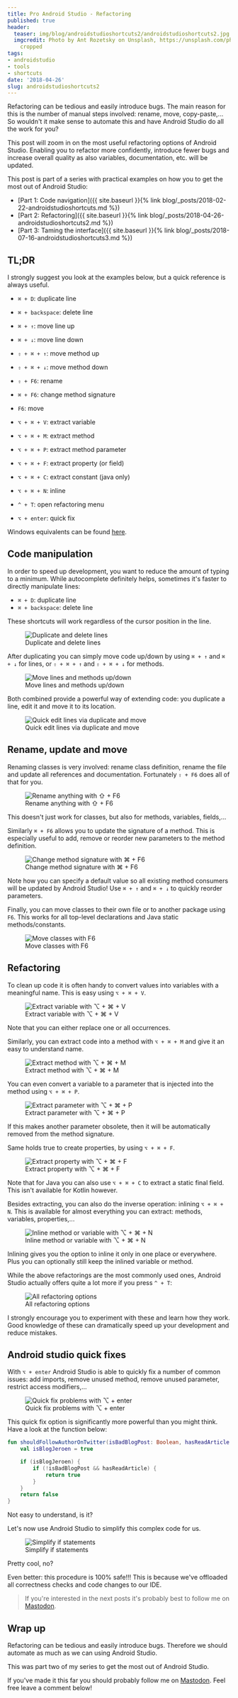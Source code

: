 ```yaml
---
title: Pro Android Studio - Refactoring
published: true
header:
  teaser: img/blog/androidstudioshortcuts2/androidstudioshortcuts2.jpg
  imgcredit: Photo by Ant Rozetsky on Unsplash, https://unsplash.com/photos/io7dX_1EFCg,
    cropped
tags:
- androidstudio
- tools
- shortcuts
date: '2018-04-26'
slug: androidstudioshortcuts2
---
```


Refactoring can be tedious and easily introduce bugs. The main reason for this is the number of manual steps involved: rename, move, copy-paste,... So wouldn't it make sense to automate this and have Android Studio do all the work for you?

This post will zoom in on the most useful refactoring options of Android Studio. Enabling you to refactor more confidently, introduce fewer bugs and increase overall quality as also variables, documentation, etc. will be updated.

>
This post is part of a series with practical examples on how you to get the most out of Android Studio:
- [Part 1: Code navigation]({{ site.baseurl }}{% link blog/_posts/2018-02-22-androidstudioshortcuts.md %})
- [Part 2: Refactoring]({{ site.baseurl }}{% link blog/_posts/2018-04-26-androidstudioshortcuts2.md %})
- [Part 3: Taming the interface]({{ site.baseurl }}{% link blog/_posts/2018-07-16-androidstudioshortcuts3.md %})


## TL;DR
I strongly suggest you look at the examples below, but a quick reference is always useful.

* `⌘ + D`: duplicate line
* `⌘ + backspace`: delete line
* `⌘ + ↑`: move line up
* `⌘ + ↓`: move line down
* `⇧ + ⌘ + ↑`: move method up
* `⇧ + ⌘ + ↓`: move method down

* `⇧ + F6`: rename
* `⌘ + F6`: change method signature
* `F6`: move

* `⌥ + ⌘ + V`: extract variable
* `⌥ + ⌘ + M`: extract method
* `⌥ + ⌘ + P`: extract method parameter
* `⌥ + ⌘ + F`: extract property (or field)
* `⌥ + ⌘ + C`: extract constant (java only)
* `⌥ + ⌘ + N`: inline
* `^ + T`: open refactoring menu

* `⌥ + enter`: quick fix

Windows equivalents can be found [here](https://developer.android.com/studio/intro/keyboard-shortcuts.html).


## Code manipulation
In order to speed up development, you want to reduce the amount of typing to a minimum. While autocomplete definitely helps, sometimes it's faster to directly manipulate lines:

* `⌘ + D`: duplicate line
* `⌘ + backspace`: delete line

These shortcuts will work regardless of the cursor position in the line.

<figure>
  <img src="{{ site.url }}{{ site.baseurl }}/img/blog/androidstudioshortcuts2/duplicatedelete.gif"
       alt="Duplicate and delete lines"/>
  <figcaption>Duplicate and delete lines</figcaption>
</figure>

After duplicating you can simply move code up/down by using `⌘ + ↑` and `⌘ + ↓` for lines, or `⇧ + ⌘ + ↑` and `⇧ + ⌘ + ↓` for methods.

<figure>
  <img src="{{ site.url }}{{ site.baseurl }}/img/blog/androidstudioshortcuts2/movelineblock.gif"
       alt="Move lines and methods up/down"/>
  <figcaption>Move lines and methods up/down</figcaption>
</figure>

Both combined provide a powerful way of extending code: you duplicate a line, edit it and move it to its location.

<figure>
  <img src="{{ site.url }}{{ site.baseurl }}/img/blog/androidstudioshortcuts2/editlines.gif"
       alt="Quick edit lines via duplicate and move"/>
  <figcaption>Quick edit lines via duplicate and move</figcaption>
</figure>


## Rename, update and move
Renaming classes is very involved: rename class definition, rename the file and update all references and documentation. Fortunately `⇧ + F6` does all of that for you.

<figure>
  <img src="{{ site.url }}{{ site.baseurl }}/img/blog/androidstudioshortcuts2/renameclass.gif"
       alt="Rename anything with ⇧ + F6"/>
  <figcaption>Rename anything with ⇧ + F6</figcaption>
</figure>

This doesn't just work for classes, but also for methods, variables, fields,...

Similarly `⌘ + F6` allows you to update the signature of a method. This is especially useful to add, remove or reorder new parameters to the method definition.

<figure>
  <img src="{{ site.url }}{{ site.baseurl }}/img/blog/androidstudioshortcuts2/changesignature.gif"
       alt="Change method signature with ⌘ + F6"/>
  <figcaption>Change method signature with ⌘ + F6</figcaption>
</figure>

Note how you can specify a default value so all existing method consumers will be updated by Android Studio! Use `⌘ + ↑` and `⌘ + ↓` to quickly reorder parameters.

Finally, you can move classes to their own file or to another package using `F6`. This works for all top-level declarations and Java static methods/constants.

<figure>
  <img src="{{ site.url }}{{ site.baseurl }}/img/blog/androidstudioshortcuts2/moveclass.gif"
       alt="Move classes with F6"/>
  <figcaption>Move classes with F6</figcaption>
</figure>


## Refactoring
To clean up code it is often handy to convert values into variables with a meaningful name. This is easy using `⌥ + ⌘ + V`.

<figure>
  <img src="{{ site.url }}{{ site.baseurl }}/img/blog/androidstudioshortcuts2/extractvariable.gif"
       alt="Extract variable with ⌥ + ⌘ + V"/>
  <figcaption>Extract variable with ⌥ + ⌘ + V</figcaption>
</figure>

Note that you can either replace one or all occurrences.

Similarly, you can extract code into a method with `⌥ + ⌘ + M` and give it an easy to understand name.

<figure>
  <img src="{{ site.url }}{{ site.baseurl }}/img/blog/androidstudioshortcuts2/extractmethod.gif"
       alt="Extract method with ⌥ + ⌘ + M"/>
  <figcaption>Extract method with ⌥ + ⌘ + M</figcaption>
</figure>

You can even convert a variable to a parameter that is injected into the method using `⌥ + ⌘ + P`.

<figure>
  <img src="{{ site.url }}{{ site.baseurl }}/img/blog/androidstudioshortcuts2/extractparameter.gif"
       alt="Extract parameter with ⌥ + ⌘ + P"/>
  <figcaption>Extract parameter with ⌥ + ⌘ + P</figcaption>
</figure>

If this makes another parameter obsolete, then it will be automatically removed from the method signature.

Same holds true to create properties, by using `⌥ + ⌘ + F`.

<figure>
  <img src="{{ site.url }}{{ site.baseurl }}/img/blog/androidstudioshortcuts2/extractproperty.gif"
       alt="Extract property with ⌥ + ⌘ + F"/>
  <figcaption>Extract property with ⌥ + ⌘ + F</figcaption>
</figure>

Note that for Java you can also use `⌥ + ⌘ + C` to extract a static final field. This isn't available for Kotlin however.

Besides extracting, you can also do the inverse operation: inlining `⌥ + ⌘ + N`. This is available for almost everything you can extract: methods, variables, properties,...

<figure>
  <img src="{{ site.url }}{{ site.baseurl }}/img/blog/androidstudioshortcuts2/inlinevariablesmethods.gif"
       alt="Inline method or variable with ⌥ + ⌘ + N"/>
  <figcaption>Inline method or variable with ⌥ + ⌘ + N</figcaption>
</figure>

Inlining gives you the option to inline it only in one place or everywhere. Plus you can optionally still keep the inlined variable or method.

While the above refactorings are the most commonly used ones, Android Studio actually offers quite a lot more if you press `^ + T`:

<figure style="width: 50%" class="align-center">
  <img src="{{ site.url }}{{ site.baseurl }}/img/blog/androidstudioshortcuts2/refactoroptions.png"
       alt="All refactoring options"/>
  <figcaption>All refactoring options</figcaption>
</figure>

I strongly encourage you to experiment with these and learn how they work. Good knowledge of these can dramatically speed up your development and reduce mistakes.

## Android studio quick fixes
With `⌥ + enter` Android Studio is able to quickly fix a number of common issues: add imports, remove unused method, remove unused parameter, restrict access modifiers,...

<figure>
  <img src="{{ site.url }}{{ site.baseurl }}/img/blog/androidstudioshortcuts2/quickfixes.gif"
       alt="Quick fix problems with ⌥ + enter"/>
  <figcaption>Quick fix problems with ⌥ + enter</figcaption>
</figure>

This quick fix option is significantly more powerful than you might think. Have a look at the function below:

```kotlin
fun shouldFollowAuthorOnTwitter(isBadBlogPost: Boolean, hasReadArticle: Boolean): Boolean {
    val isBlogJeroen = true

    if (isBlogJeroen) {
        if (!isBadBlogPost && hasReadArticle) {
            return true
        }
    }
    return false
}
```

Not easy to understand, is it?

Let's now use Android Studio to simplify this complex code for us.

<figure>
  <img src="{{ site.url }}{{ site.baseurl }}/img/blog/androidstudioshortcuts2/simplifyifs.gif"
       alt="Simplify if statements"/>
  <figcaption>Simplify if statements</figcaption>
</figure>

Pretty cool, no?

Even better: this procedure is 100% safe!!! This is because we've offloaded all correctness checks and code changes to our IDE.

> If you're interested in the next posts it's probably best to follow me on [Mastodon](https://androiddev.social/@Jeroenmols).

## Wrap up
Refactoring can be tedious and easily introduce bugs. Therefore we should automate as much as we can using Android Studio.

This was part two of my series to get the most out of Android Studio.

If you've made it this far you should probably follow me on [Mastodon](https://androiddev.social/@Jeroenmols). Feel free leave a comment below!
